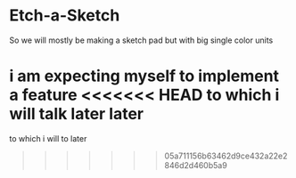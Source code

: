 # Etch-a-Sketch

So we will mostly be making a sketch pad but with big single color units

i am expecting myself to implement a feature 
<<<<<<< HEAD
to which i will talk later later
=======
to which i will to later
>>>>>>> 05a711156b63462d9ce432a22e2846d2d460b5a9
